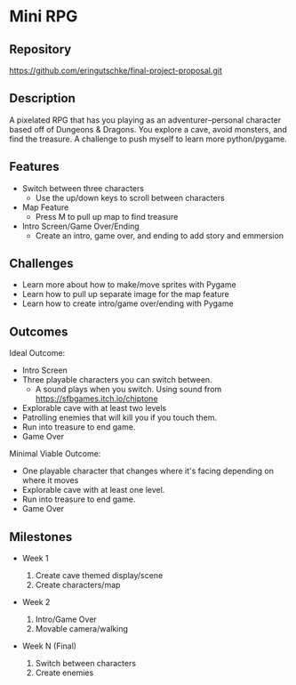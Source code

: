 # Mini RPG

## Repository
<https://github.com/eringutschke/final-project-proposal.git>

## Description
A pixelated RPG that has you playing as an adventurer–personal character based off of Dungeons & Dragons. You explore a cave, avoid monsters, and find the treasure. A challenge to push myself to learn more python/pygame.

## Features
- Switch between three characters
	- Use the up/down keys to scroll between characters
- Map Feature
	- Press M to pull up map to find treasure
- Intro Screen/Game Over/Ending
	- Create an intro, game over, and ending to add story and emmersion

## Challenges
- Learn more about how to make/move sprites with Pygame
- Learn how to pull up separate image for the map feature
- Learn how to create intro/game over/ending with Pygame

## Outcomes
Ideal Outcome:
- Intro Screen
- Three playable characters you can switch between.
  - A sound plays when you switch. Using sound from https://sfbgames.itch.io/chiptone
- Explorable cave with at least two levels
- Patrolling enemies that will kill you if you touch them.
- Run into treasure to end game.
- Game Over

Minimal Viable Outcome:
- One playable character that changes where it's facing depending on where it moves
- Explorable cave with at least one level.
- Run into treasure to end game.
- Game Over

## Milestones

- Week 1
  1. Create cave themed display/scene
  2. Create characters/map 

- Week 2
  1. Intro/Game Over
  2. Movable camera/walking

- Week N (Final)
  1. Switch between characters
  2. Create enemies